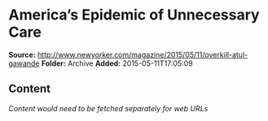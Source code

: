 # America’s Epidemic of Unnecessary Care

**Source:** http://www.newyorker.com/magazine/2015/05/11/overkill-atul-gawande
**Folder:** Archive
**Added:** 2015-05-11T17:05:09




## Content
*Content would need to be fetched separately for web URLs*
